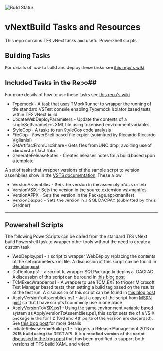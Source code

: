 ![Build Status](https://richardfennell.visualstudio.com/DefaultCollection/_apis/public/build/definitions/670b3a60-2021-47ab-a88b-d76ebd888a2f/12/badge)

# vNextBuild Tasks and Resources

This repo contains TFS vNext tasks and useful PowerShell scripts

## Building Tasks ##

For details of how to build and deploy these tasks see [this repo's wiki](https://github.com/rfennell/vNextBuild/wiki/Build-Tasks)

## Included Tasks in the Repo##
For more details of how to use these tasks see [this repo's wiki](https://github.com/rfennell/vNextBuild/wiki)

- Typemock - A task that uses TMockRunner to wrapper the running of the standard VSTest console enabling Typemock Isolator based tests within TFS vNext build.
- UpdateWebDeployParameters - Update the contents of a singleSetParameters.XML file using tokenised environment variables
- StyleCop - A tasks to run StyleCop code analysis
- FileCop - PowerShell based file copier (submitted by Riccardo Riccardo Viglianisi)
- GetArtifactFromUncShare - Gets files from UNC drop, avoiding use of standard artifact links
- GenerateReleaseNotes - Creates releases notes for a build based upon a template

A set of tasks that wrapper versions of the sample script to version assemblies show in the [VSTS documentation](https://msdn.microsoft.com/Library/vs/alm/Build/scripts/index
). These allow 

- VersionAssemblies - Sets the version in the assemblyinfo.cs or .vb
- VersionVSIX - Sets the version in the source.extension.vsixmanifest
- VersionAPPX - Sets the version in the Package.appxmanifest
- VersionDacpac - Sets the version in a SQL DACPAC (submitted by Chris Gardner) 


----------

## Powershell Scripts ##
The following PowerScripts can be called from the standard TFS vNext build Powershell task to wrapper other tools without the need to create a custom task
 
- WebDeploy.ps1 - a script to wrapper WebDeploy replacing the contents of the setparameters.xml file. A discussion of this script can be found in [this blog post](http://blogs.blackmarble.co.uk/blogs/rfennell/post/2015/08/21/Using-Release-Management-vNext-templates-when-you-dont-want-to-use-DSC-scripts-A-better-script.aspx)
- DbDeploy.ps1 - a scrript to wrapper SQLPackage to deploy a .DACPAC. A discussion of this script can be found in [this blog post](http://blogs.blackmarble.co.uk/blogs/rfennell/post/2015/06/18/Using-Release-Management-vNext-templates-when-you-dont-want-to-use-DSC-scripts.aspx)
- TCMExecWrapper.ps1 - A wrapper to use TCM.EXE to trigger Microsoft Test Manager based tests, then setting a build tag based on the results of the test run. A discussion of this script can be found in [this blog post](http://blogs.blackmarble.co.uk/blogs/rfennell/post/2015/08/28/An-alternative-to-setting-a-build-quality-on-a-TFS-vNext-build.aspx)
- ApplyVersionToAssemblies.ps1 - Just a copy of the script from [MSDN post](https://msdn.microsoft.com/Library/vs/alm/Build/scripts/index) so that I have scripts I commonly use in one place
- ApplyVersionToVSIX.ps1 - Using the same environment variable based system as ApplyVersionToAssemblies.ps1, this script sets the of a VSIX package in the for 1.2 (3rd and 4th parts of the version are discarded). See [this blog post](http://blogs.blackmarble.co.uk/blogs/rfennell/post/2015/11/10/Versioning-a-VSIX-package-as-part-of-the-TFS-vNext-build-(when-the-source-is-on-GitHub).aspx) for more details
- InitiateReleaseFromBuild.ps1 - Triggers a Release Management 2013 or 2015 build using the REST API. It is a modfied version of the script [discussed in the blog ppst](http://blogs.blackmarble.co.uk/blogs/rfennell/post/2015/08/11/Running-Microsoft-Test-Manager-Test-Suites-as-part-of-a-vNext-Release-pipeline-Part-2.aspx) that has been modified to support both versions of TFS build XAML and vNext

